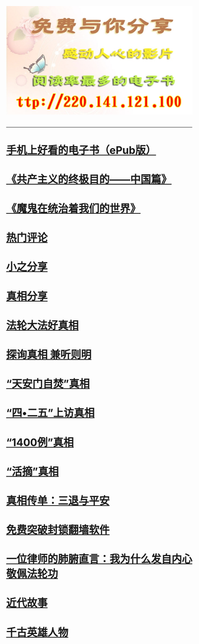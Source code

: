 <div align="center"><!-- <IMG SRC="true/img-2/logo-0721.jpg" width=640><br> -->
<IMG SRC="true/img-2/0819.jpg" width=640></div><br>

<hr>

<h1><b><a href="https://git.io/3f">手机上好看的电子书（ePub版）</a></b></h1>

<h1><b><a href="https://git.io/goal">《共产主义的终极目的——中国篇》</a></b></h1>

<h1><b><a href="https://git.io/goal-2">《魔鬼在统治着我们的世界》</a></b></h1>

<h1><b><a href="https://git.io/n99">热门评论</a></b></h1>

<h1><b><a href="https://git.io/wnn">小之分享</a></b></h1>

<h1><b><a href="https://git.io/birdf">真相分享</a></b></h1>

<h1><b><a href="https://git.io/02">法轮大法好真相</a></b></h1>

<h1><b><a href="https://git.io/ykkk">探询真相 兼听则明</a></b></h1>

<h1><b><a href="https://git.io/zf">“天安门自焚”真相</a></b></h1>

<h1><b><a href="https://git.io/55">“四•二五”上访真相</a></b></h1>

<h1><b><a href="https://git.io/1400">“1400例”真相</a></b></h1>

<h1><b><a href="https://git.io/4yu">“活摘”真相</a></b></h1>

<h1><b><a href="https://git.io/stpa">真相传单：三退与平安</a></b></h1>

<h1><b><a href="https://git.io/ffq">免费突破封锁翻墙软件</a></b></h1>

<h1><b><a href="https://git.io/yer">一位律师的肺腑直言：我为什么发自内心敬佩法轮功</a></b></h1>

<h1><b><a href="https://git.io/jdd">近代故事</a></b></h1>

<h1><b><a href="https://git.io/cgys">千古英雄人物</a></b></h1>
